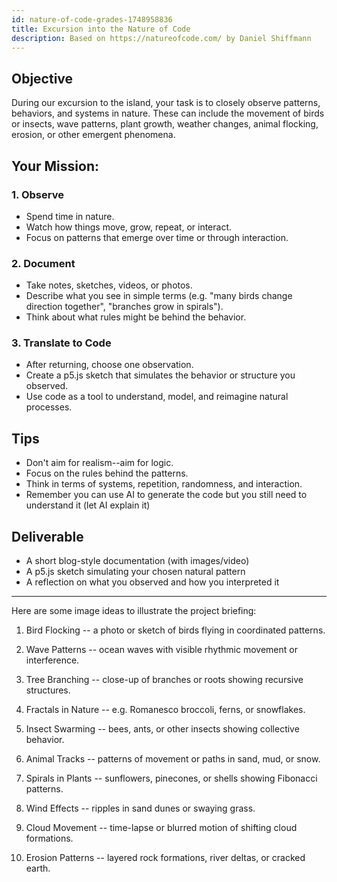```yaml
---
id: nature-of-code-grades-1748958836
title: Excursion into the Nature of Code
description: Based on https://natureofcode.com/ by Daniel Shiffmann
---
```



## Objective

During our excursion to the island, your task is to closely observe patterns, behaviors, and systems in nature. These can include the movement of birds or insects, wave patterns, plant growth, weather changes, animal flocking, erosion, or other emergent phenomena.

  

## Your Mission:

### 1. Observe

- Spend time in nature.
- Watch how things move, grow, repeat, or interact.
- Focus on patterns that emerge over time or through interaction.

### 2. Document

- Take notes, sketches, videos, or photos.
- Describe what you see in simple terms (e.g. "many birds change direction together", "branches grow in spirals").
- Think about what rules might be behind the behavior.

### 3. Translate to Code

- After returning, choose one observation.
- Create a p5.js sketch that simulates the behavior or structure you observed.
- Use code as a tool to understand, model, and reimagine natural processes.

  

## Tips

- Don't aim for realism--aim for logic.
- Focus on the rules behind the patterns.
- Think in terms of systems, repetition, randomness, and interaction.
- Remember you can use AI to generate the code but you still need to understand it (let AI explain it)

  

## Deliverable

- A short blog-style documentation (with images/video)
- A p5.js sketch simulating your chosen natural pattern
- A reflection on what you observed and how you interpreted it

---

Here are some image ideas to illustrate the project briefing:

1. Bird Flocking -- a photo or sketch of birds flying in coordinated patterns.

2. Wave Patterns -- ocean waves with visible rhythmic movement or interference.

3. Tree Branching -- close-up of branches or roots showing recursive structures.

4. Fractals in Nature -- e.g. Romanesco broccoli, ferns, or snowflakes.

5. Insect Swarming -- bees, ants, or other insects showing collective behavior.

6. Animal Tracks -- patterns of movement or paths in sand, mud, or snow.

7. Spirals in Plants -- sunflowers, pinecones, or shells showing Fibonacci patterns.

8. Wind Effects -- ripples in sand dunes or swaying grass.

9. Cloud Movement -- time-lapse or blurred motion of shifting cloud formations.

10. Erosion Patterns -- layered rock formations, river deltas, or cracked earth.

  

  